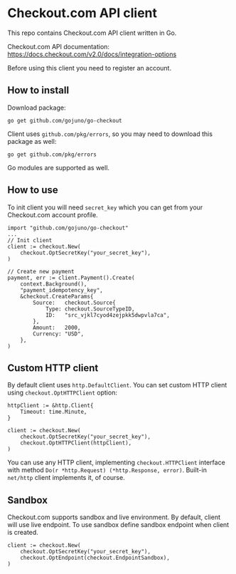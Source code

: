 # Checkout.com API client

This repo contains Checkout.com API client written in Go.

Checkout.com API documentation: https://docs.checkout.com/v2.0/docs/integration-options

Before using this client you need to register an account.

## How to install

Download package:
```
go get github.com/gojuno/go-checkout
```

Client uses `github.com/pkg/errors`, so you may need to download this package as well:
```
go get github.com/pkg/errors
```

Go modules are supported as well.

## How to use

To init client you will need `secret_key` which you can get from your Checkout.com account profile.
```
import "github.com/gojuno/go-checkout"
...
// Init client
client := checkout.New(
	checkout.OptSecretKey("your_secret_key"),
)

// Create new payment
payment, err := client.Payment().Create(
	context.Background(),
	"payment_idempotency_key",
	&checkout.CreateParams{
        Source:   checkout.Source{
            Type: checkout.SourceTypeID,
            ID:   "src_vjkl7cyod4zejpkk5dwpvla7ca",
        },
        Amount:   2000,
        Currency: "USD",
	},
)
```

## Custom HTTP client

By default client uses `http.DefaultClient`. You can set custom HTTP client using `checkout.OptHTTPClient` option:
```
httpClient := &http.Client{
	Timeout: time.Minute,
}

client := checkout.New(
	checkout.OptSecretKey("your_secret_key"),
	checkout.OptHTTPClient(httpClient),
)
```
You can use any HTTP client, implementing `checkout.HTTPClient` interface with method `Do(r *http.Request) (*http.Response, error)`. Built-in `net/http` client implements it, of course.

## Sandbox

Checkout.com supports sandbox and live environment. By default, client will use live endpoint. To use sandbox define sandbox endpoint when client is created.

```
client := checkout.New(
	checkout.OptSecretKey("your_secret_key"),
	checkout.OptEndpoint(checkout.EndpointSandbox),
)
```
